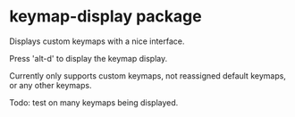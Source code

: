 # keymap-display package

Displays custom keymaps with a nice interface.

Press 'alt-d' to display the keymap display.

Currently only supports custom keymaps, not reassigned default keymaps, or any
other keymaps.

Todo: test on many keymaps being displayed.
